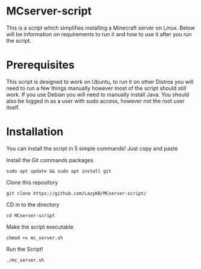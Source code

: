 # MCserver-script
This is a script which simplifies installing a Minecraft server on Linux. Below will be information on requirements to run it and how to use it after you run the script.
# Prerequisites
This script is designed to work on Ubuntu, to run it on other Distros you will need to run a few things manually however most of the script should still work. If you use Debian you will need to manually install Java. You should also be logged in as a user with sudo access, however not the root user itself.
# Installation
You can install the script in 5 simple commands! Just copy and paste

Install the Git commands packages

`sudo apt update && sudo apt install git`

Clone this repository

`git clone https://github.com/LazyKB/MCserver-script/`

CD in to the directory

`cd MCserver-script`

Make the script executable

`chmod +x mc_server.sh`

Run the Script!

`./mc_server.sh`
